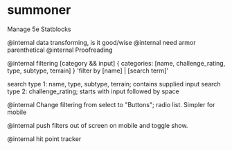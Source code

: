 # summoner

Manage 5e Statblocks

@internal data transforming, is it good/wise
@internal need armor parenthetical
@internal Proofreading

@internal filtering [category && input] { categories: [name, challenge_rating, type, subtype, terrain] }
          'filter by [name] | [search term]'

search type 1: name, type, subtype, terrain; contains supplied input
search type 2: challenge_rating; starts with input followed by space

@internal Change filtering from select to "Buttons"; radio list. Simpler for mobile

@internal push filters out of screen on mobile and toggle show.

@internal hit point tracker
